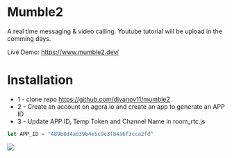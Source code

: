 # Mumble2
A real time messaging & video calling. Youtube tutorial will be upload in the comming days.

Live Demo: https://www.mumble2.dev/

# Installation
* 1 - clone repo https://github.com/divanov11/mumble2
* 2 - Create an account on agora.io and create an app to generate an APP ID
* 3 - Update APP ID, Temp Token and Channel Name in room_rtc.js
```javascript
let APP_ID = "489b8d4ad39b4e5c9c3f84a6f3cca2fd"
```


<img src="./images/preview.png">  
